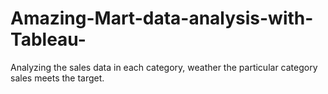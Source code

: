 # Amazing-Mart-data-analysis-with-Tableau-
Analyzing the sales data in each category, weather the particular category sales meets the target.  
